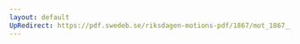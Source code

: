 ```yaml
---
layout: default
UpRedirect: https://pdf.swedeb.se/riksdagen-motions-pdf/1867/mot_1867__ak__00001/mot_1867__ak__00001_004.pdf
---
```

